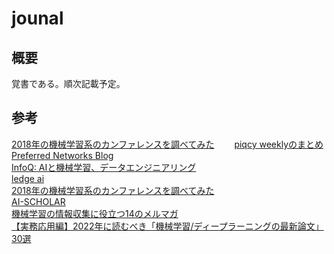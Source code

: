 # jounal

## 概要
覚書である。順次記載予定。  


## 参考
[2018年の機械学習系のカンファレンスを調べてみた](https://qiita.com/ishizakiiii/items/43d680f80a0f5532d79b)　　
[piqcy weeklyのまとめ](https://www.getrevue.co/profile/icoxfog417)  
[Preferred Networks Blog](https://tech.preferred.jp/ja/blog/)  
[InfoQ: AIと機械学習、データエンジニアリング](https://www.infoq.com/jp/ai-ml-data-eng/)  
[ledge ai](https://ledge.ai/)  
[2018年の機械学習系のカンファレンスを調べてみた](https://qiita.com/ishizakiiii/items/43d680f80a0f5532d79b)  
[AI-SCHOLAR](https://ai-scholar.tech/)  
[機械学習の情報収集に役立つ14のメルマガ](https://qiita.com/Hironsan/items/deadd417ef7dd3b262ed)  
[【実務応用編】2022年に読むべき「機械学習/ディープラーニングの最新論文」30選](https://qiita.com/skillup_ai/items/0af6ec85cb5f1e970c34)  
